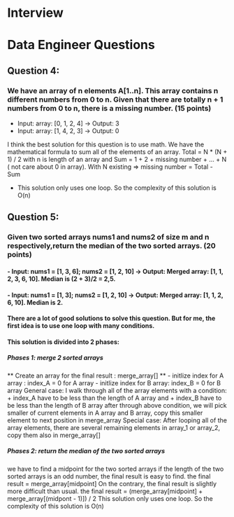 # Interview

# Data Engineer Questions

## Question 4:
### We have an array of n elements A[1..n]. This array contains n different numbers from 0 to n. Given that there are totally n + 1 numbers from 0 to n, there is a missing number. (15 points)

- Input: array: [0, 1, 2, 4] -> Output: 3
- Input: array: [1, 4, 2, 3] -> Output: 0

I think the best solution for this question is to use math.
We have the mathematical formula to sum all of the elements of an array.
Total = N * (N + 1) / 2  with n is length of an array and Sum = 1 + 2 + missing number + ... + N ( not care about 0 in array). With N existing => missing number =  Total - Sum
* This solution only uses one loop. So the complexity of this solution is O(n)

## Question 5:
### Given two sorted arrays nums1 and nums2 of size m and n respectively,return the median of the two sorted arrays. (20 points)

#### - Input: nums1 = [1, 3, 6]; nums2 = [1, 2, 10] -> Output: Merged array: [1, 1, 2, 3, 6, 10]. Median is (2 + 3)/2 = 2,5.
#### - Input: nums1 = [1, 3]; nums2 = [1, 2, 10] -> Output:  Merged array: [1, 1, 2, 6, 10]. Median is 2. 


#### There are a lot of good solutions to solve this question. But for me, the first idea is to use one loop with many conditions.
#### This solution is divided into 2 phases:
##### Phases 1: merge 2 sorted arrays
** Create an array for the final  result :  merge_array[] **
	- initlize index for A array : index_A = 0 for A array 
	- initlize index for B array: index_B = 0  for B array
General case:
	I walk through all of the array elements with a  condition:
    + index_A have to be less than the length of A array and 
		+ index_B have to be less than the length of B array
			after through above condition, we will pick smaller of 				current elements in A array  and B array, copy this smaller element to next position in merge_array
Special case:
	After looping all of the array elements, there are several remaining elements in array_1 or array_2, copy them also in merge_array[]
##### Phases 2: return the median of the two sorted arrays
we have to find a midpoint for the two sorted arrays
if the length of the two sorted arrays is an odd number, the final result is easy to find. 
		 the final result = merge_array[midpoint]
On the contrary, the final result is slightly more difficult than usual.
		the final result = (merge_array[midpoint] + merge_array[(midpont - 1)]) / 2
This solution only uses one loop. So the complexity of this solution is O(n)
